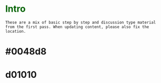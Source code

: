 # <span style="color: darkgreen">**Intro**</span>


```{admonition} *TODO*
These are a mix of basic step by step and discussion type material from the first pass. When updating content, please also fix the location.
```

# #0048d8
# d01010